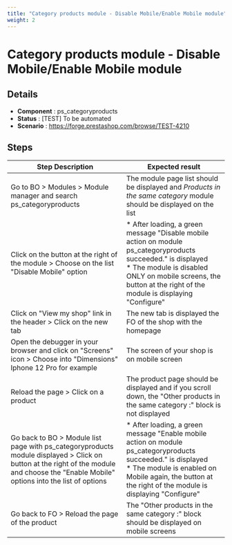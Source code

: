 ```yaml
---
title: "Category products module - Disable Mobile/Enable Mobile module"
weight: 2
---
```


# Category products module - Disable Mobile/Enable Mobile module
## Details
* **Component** : ps_categoryproducts
* **Status** : [TEST] To be automated
* **Scenario** : https://forge.prestashop.com/browse/TEST-4210

## Steps
| Step Description | Expected result |
| ----- | ----- |
| Go to BO > Modules > Module manager and search ps_categoryproducts | The module page list should be displayed and *Products in the same category* module should be displayed on the list |
| Click on the button at the right of the module > Choose on the list "Disable Mobile" option | * After loading, a green message "Disable mobile action on module ps_categoryproducts succeeded." is displayed<br> * The module is disabled ONLY on mobile screens, the button at the right of the module is displaying "Configure" |
| Click on "View my shop" link in the header > Click on the new tab | The new tab is displayed the FO of the shop with the homepage |
| Open the debugger in your browser and click on "Screens" icon > Choose into "Dimensions" Iphone 12 Pro for example | The screen of your shop is on mobile screen |
| Reload the page > Click on a product | The product page should be displayed and if you scroll down, the "Other products in the same category :" block is not displayed |
| Go back to BO > Module list page with ps_categoryproducts module displayed > Click on button at the right of the module and choose the "Enable Mobile" options into the list of options | * After loading, a green message "Enable mobile action on module ps_categoryproducts succeeded." is displayed<br> * The module is enabled on Mobile again, the button at the right of the module is displaying "Configure" |
| Go back to FO > Reload the page of the product | The "Other products in the same category :" block should be displayed on mobile screens |
